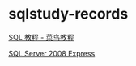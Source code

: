 # sqlstudy-records
[SQL 教程 - 菜鸟教程](https://www.runoob.com/sql/sql-tutorial.html)

[SQL Server 2008 Express](https://www.microsoft.com/zh-cn/download/details.aspx?id=1695)
